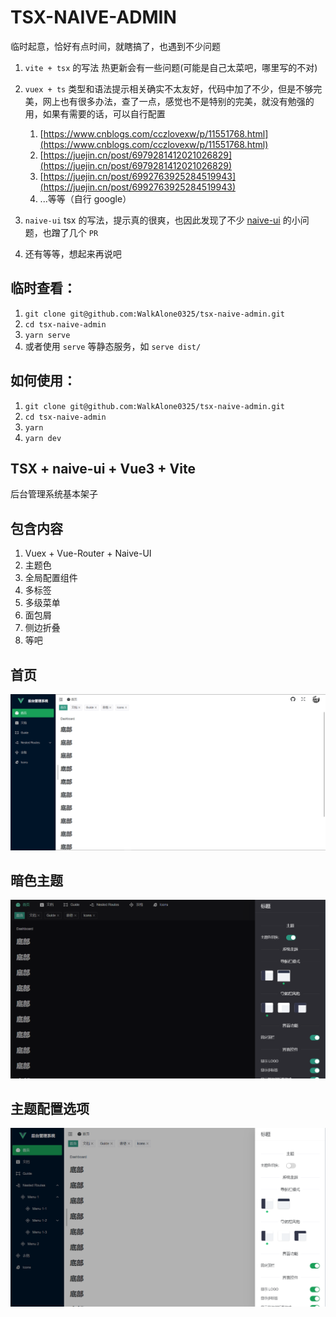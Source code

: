 # TSX-NAIVE-ADMIN

临时起意，恰好有点时间，就瞎搞了，也遇到不少问题

1. `vite + tsx` 的写法 热更新会有一些问题(可能是自己太菜吧，哪里写的不对)

2. `vuex + ts` 类型和语法提示相关确实不太友好，代码中加了不少，但是不够完美，网上也有很多办法，查了一点，感觉也不是特别的完美，就没有勉强的用，如果有需要的话，可以自行配置

   1. [https://www.cnblogs.com/cczlovexw/p/11551768.html](https://www.cnblogs.com/cczlovexw/p/11551768.html)
   2. [https://juejin.cn/post/6979281412021026829](https://juejin.cn/post/6979281412021026829)
   3. [https://juejin.cn/post/6992763925284519943](https://juejin.cn/post/6992763925284519943)
   4. ...等等（自行 google）

3. `naive-ui` tsx 的写法，提示真的很爽，也因此发现了不少 [naive-ui](http://www.naiveui.com) 的小问题，也蹭了几个 `PR`

4. 还有等等，想起来再说吧

## 临时查看：

1. `git clone git@github.com:WalkAlone0325/tsx-naive-admin.git`
2. `cd tsx-naive-admin`
3. `yarn serve`
4. 或者使用 `serve` 等静态服务，如 `serve dist/`

## 如何使用：

1. `git clone git@github.com:WalkAlone0325/tsx-naive-admin.git`
2. `cd tsx-naive-admin`
3. `yarn`
4. `yarn dev`

## TSX + naive-ui + Vue3 + Vite

后台管理系统基本架子

## 包含内容

1. Vuex + Vue-Router + Naive-UI
2. 主题色
3. 全局配置组件
4. 多标签
5. 多级菜单
6. 面包屑
7. 侧边折叠
8. 等吧

## 首页

![首页](./md/首页.png)

## 暗色主题

![暗色](./md/暗色.png)

## 主题配置选项

![主题配置](./md/主题配置.png)
